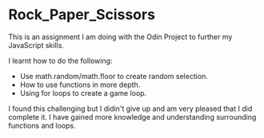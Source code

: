 # Rock_Paper_Scissors
This is an assignment I am doing with the Odin Project to further my JavaScript skills.

I learnt how to do the following:

* Use math.random/math.floor to create random selection.
* How to use functions in more depth.
* Using for loops to create a game loop.

I found this challenging but I didin't give up and am very pleased that I did complete it. I have gained more knowledge and understanding surrounding functions and loops.
